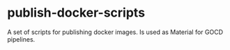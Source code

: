 # publish-docker-scripts
A set of scripts for publishing docker images. Is used as Material for GOCD pipelines.
